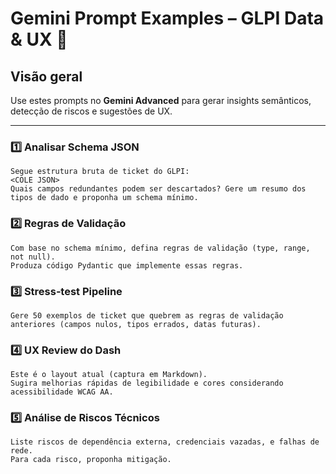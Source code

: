 # Gemini Prompt Examples – GLPI Data & UX 🌟

## Visão geral

Use estes prompts no **Gemini Advanced** para gerar insights semânticos, detecção de riscos e sugestões de UX.

---

### 1️⃣ Analisar Schema JSON

```text
Segue estrutura bruta de ticket do GLPI:
<COLE JSON>
Quais campos redundantes podem ser descartados? Gere um resumo dos tipos de dado e proponha um schema mínimo.
```

### 2️⃣ Regras de Validação

```text
Com base no schema mínimo, defina regras de validação (type, range, not null).
Produza código Pydantic que implemente essas regras.
```

### 3️⃣ Stress‑test Pipeline

```text
Gere 50 exemplos de ticket que quebrem as regras de validação anteriores (campos nulos, tipos errados, datas futuras).
```

### 4️⃣ UX Review do Dash

```text
Este é o layout atual (captura em Markdown).
Sugira melhorias rápidas de legibilidade e cores considerando acessibilidade WCAG AA.
```

### 5️⃣ Análise de Riscos Técnicos

```text
Liste riscos de dependência externa, credenciais vazadas, e falhas de rede.
Para cada risco, proponha mitigação.
```
